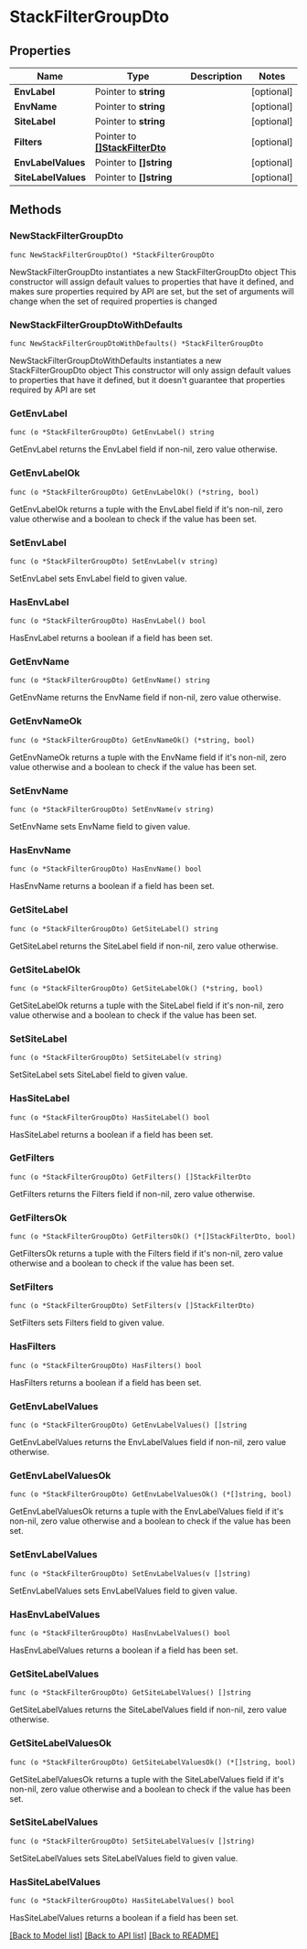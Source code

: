 # StackFilterGroupDto

## Properties

Name | Type | Description | Notes
------------ | ------------- | ------------- | -------------
**EnvLabel** | Pointer to **string** |  | [optional] 
**EnvName** | Pointer to **string** |  | [optional] 
**SiteLabel** | Pointer to **string** |  | [optional] 
**Filters** | Pointer to [**[]StackFilterDto**](StackFilterDto.md) |  | [optional] 
**EnvLabelValues** | Pointer to **[]string** |  | [optional] 
**SiteLabelValues** | Pointer to **[]string** |  | [optional] 

## Methods

### NewStackFilterGroupDto

`func NewStackFilterGroupDto() *StackFilterGroupDto`

NewStackFilterGroupDto instantiates a new StackFilterGroupDto object
This constructor will assign default values to properties that have it defined,
and makes sure properties required by API are set, but the set of arguments
will change when the set of required properties is changed

### NewStackFilterGroupDtoWithDefaults

`func NewStackFilterGroupDtoWithDefaults() *StackFilterGroupDto`

NewStackFilterGroupDtoWithDefaults instantiates a new StackFilterGroupDto object
This constructor will only assign default values to properties that have it defined,
but it doesn't guarantee that properties required by API are set

### GetEnvLabel

`func (o *StackFilterGroupDto) GetEnvLabel() string`

GetEnvLabel returns the EnvLabel field if non-nil, zero value otherwise.

### GetEnvLabelOk

`func (o *StackFilterGroupDto) GetEnvLabelOk() (*string, bool)`

GetEnvLabelOk returns a tuple with the EnvLabel field if it's non-nil, zero value otherwise
and a boolean to check if the value has been set.

### SetEnvLabel

`func (o *StackFilterGroupDto) SetEnvLabel(v string)`

SetEnvLabel sets EnvLabel field to given value.

### HasEnvLabel

`func (o *StackFilterGroupDto) HasEnvLabel() bool`

HasEnvLabel returns a boolean if a field has been set.

### GetEnvName

`func (o *StackFilterGroupDto) GetEnvName() string`

GetEnvName returns the EnvName field if non-nil, zero value otherwise.

### GetEnvNameOk

`func (o *StackFilterGroupDto) GetEnvNameOk() (*string, bool)`

GetEnvNameOk returns a tuple with the EnvName field if it's non-nil, zero value otherwise
and a boolean to check if the value has been set.

### SetEnvName

`func (o *StackFilterGroupDto) SetEnvName(v string)`

SetEnvName sets EnvName field to given value.

### HasEnvName

`func (o *StackFilterGroupDto) HasEnvName() bool`

HasEnvName returns a boolean if a field has been set.

### GetSiteLabel

`func (o *StackFilterGroupDto) GetSiteLabel() string`

GetSiteLabel returns the SiteLabel field if non-nil, zero value otherwise.

### GetSiteLabelOk

`func (o *StackFilterGroupDto) GetSiteLabelOk() (*string, bool)`

GetSiteLabelOk returns a tuple with the SiteLabel field if it's non-nil, zero value otherwise
and a boolean to check if the value has been set.

### SetSiteLabel

`func (o *StackFilterGroupDto) SetSiteLabel(v string)`

SetSiteLabel sets SiteLabel field to given value.

### HasSiteLabel

`func (o *StackFilterGroupDto) HasSiteLabel() bool`

HasSiteLabel returns a boolean if a field has been set.

### GetFilters

`func (o *StackFilterGroupDto) GetFilters() []StackFilterDto`

GetFilters returns the Filters field if non-nil, zero value otherwise.

### GetFiltersOk

`func (o *StackFilterGroupDto) GetFiltersOk() (*[]StackFilterDto, bool)`

GetFiltersOk returns a tuple with the Filters field if it's non-nil, zero value otherwise
and a boolean to check if the value has been set.

### SetFilters

`func (o *StackFilterGroupDto) SetFilters(v []StackFilterDto)`

SetFilters sets Filters field to given value.

### HasFilters

`func (o *StackFilterGroupDto) HasFilters() bool`

HasFilters returns a boolean if a field has been set.

### GetEnvLabelValues

`func (o *StackFilterGroupDto) GetEnvLabelValues() []string`

GetEnvLabelValues returns the EnvLabelValues field if non-nil, zero value otherwise.

### GetEnvLabelValuesOk

`func (o *StackFilterGroupDto) GetEnvLabelValuesOk() (*[]string, bool)`

GetEnvLabelValuesOk returns a tuple with the EnvLabelValues field if it's non-nil, zero value otherwise
and a boolean to check if the value has been set.

### SetEnvLabelValues

`func (o *StackFilterGroupDto) SetEnvLabelValues(v []string)`

SetEnvLabelValues sets EnvLabelValues field to given value.

### HasEnvLabelValues

`func (o *StackFilterGroupDto) HasEnvLabelValues() bool`

HasEnvLabelValues returns a boolean if a field has been set.

### GetSiteLabelValues

`func (o *StackFilterGroupDto) GetSiteLabelValues() []string`

GetSiteLabelValues returns the SiteLabelValues field if non-nil, zero value otherwise.

### GetSiteLabelValuesOk

`func (o *StackFilterGroupDto) GetSiteLabelValuesOk() (*[]string, bool)`

GetSiteLabelValuesOk returns a tuple with the SiteLabelValues field if it's non-nil, zero value otherwise
and a boolean to check if the value has been set.

### SetSiteLabelValues

`func (o *StackFilterGroupDto) SetSiteLabelValues(v []string)`

SetSiteLabelValues sets SiteLabelValues field to given value.

### HasSiteLabelValues

`func (o *StackFilterGroupDto) HasSiteLabelValues() bool`

HasSiteLabelValues returns a boolean if a field has been set.


[[Back to Model list]](../README.md#documentation-for-models) [[Back to API list]](../README.md#documentation-for-api-endpoints) [[Back to README]](../README.md)


